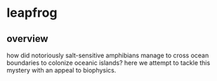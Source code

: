 # leapfrog

## overview
how did notoriously salt-sensitive amphibians manage to cross ocean boundaries to colonize oceanic islands?
here we attempt to tackle this mystery with an appeal to biophysics.
